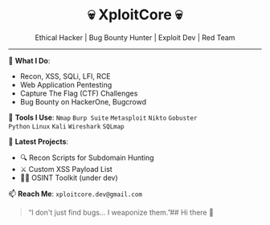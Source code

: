 <h1 align="center">💀 XploitCore 💀</h1>
<p align="center">
  Ethical Hacker | Bug Bounty Hunter | Exploit Dev | Red Team
</p>

---

🧠 **What I Do**:
- Recon, XSS, SQLi, LFI, RCE
- Web Application Pentesting
- Capture The Flag (CTF) Challenges
- Bug Bounty on HackerOne, Bugcrowd

🔧 **Tools I Use**:
`Nmap` `Burp Suite` `Metasploit` `Nikto` `Gobuster`  
`Python` `Linux` `Kali` `Wireshark` `SQLmap`

📂 **Latest Projects**:
- 🔍 Recon Scripts for Subdomain Hunting
- ⚔️ Custom XSS Payload List
- 🕵️‍♂️ OSINT Toolkit (under dev)

📫 **Reach Me**: `xploitcore.dev@gmail.com`

> “I don't just find bugs... I weaponize them.”## Hi there 👋

<!--
**XploitCoreX/XploitCoreX** is a ✨ _special_ ✨ repository because its `README.md` (this file) appears on your GitHub profile.

Here are some ideas to get you started:

- 🔭 I’m currently working on ...
- 🌱 I’m currently learning ...
- 👯 I’m looking to collaborate on ...
- 🤔 I’m looking for help with ...
- 💬 Ask me about ...
- 📫 How to reach me: ...
- 😄 Pronouns: ...
- ⚡ Fun fact: ...
-->
